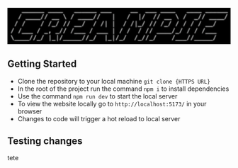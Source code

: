 ![Creampie logo!](src//assets/creampie-text.png)
## Getting Started
- Clone the repository to your local machine `git clone {HTTPS URL}`
- In the root of the project run the command `npm i` to install dependencies
- Use the command `npm run dev` to start the local server
- To view the website locally go to `http://localhost:5173/` in your browser
- Changes to code will trigger a hot reload to local server

## Testing changes
tete